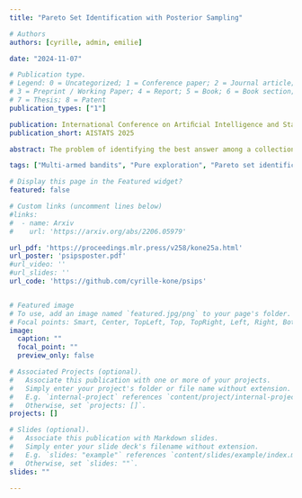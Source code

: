 ```yaml
---
title: "Pareto Set Identification with Posterior Sampling"

# Authors
authors: [cyrille, admin, emilie]

date: "2024-11-07"

# Publication type.
# Legend: 0 = Uncategorized; 1 = Conference paper; 2 = Journal article;
# 3 = Preprint / Working Paper; 4 = Report; 5 = Book; 6 = Book section;
# 7 = Thesis; 8 = Patent
publication_types: ["1"]

publication: International Conference on Artiﬁcial Intelligence and Statistics
publication_short: AISTATS 2025

abstract: The problem of identifying the best answer among a collection of items having real-valued distribution is well-understood. Despite its practical relevance for many applications, fewer works have studied its extension when multiple and potentially conflicting metrics are available to assess an item's quality. Pareto set identification (PSI) aims to identify the set of answers whose means are not uniformly worse than another. This paper studies PSI in the transductive linear setting with potentially correlated objectives. Building on posterior sampling in both the stopping and the sampling rules, we propose the PSIPS algorithm that deals simultaneously with structure and correlation without paying the computational cost of existing oracle-based algorithms. Both from a frequentist and Bayesian perspective, PSIPS is asymptotically optimal. We demonstrate its good empirical performance in real-world and synthetic instances. 

tags: ["Multi-armed bandits", "Pure exploration", "Pareto set identification", "Posterior sampling"]

# Display this page in the Featured widget?
featured: false

# Custom links (uncomment lines below)
#links:
#  - name: Arxiv
#    url: 'https://arxiv.org/abs/2206.05979'

url_pdf: 'https://proceedings.mlr.press/v258/kone25a.html'
url_poster: 'psipsposter.pdf'
#url_video: ''
#url_slides: ''
url_code: 'https://github.com/cyrille-kone/psips'


# Featured image
# To use, add an image named `featured.jpg/png` to your page's folder. 
# Focal points: Smart, Center, TopLeft, Top, TopRight, Left, Right, BottomLeft, Bottom, BottomRight.
image:
  caption: ""
  focal_point: ""
  preview_only: false

# Associated Projects (optional).
#   Associate this publication with one or more of your projects.
#   Simply enter your project's folder or file name without extension.
#   E.g. `internal-project` references `content/project/internal-project/index.md`.
#   Otherwise, set `projects: []`.
projects: []

# Slides (optional).
#   Associate this publication with Markdown slides.
#   Simply enter your slide deck's filename without extension.
#   E.g. `slides: "example"` references `content/slides/example/index.md`.
#   Otherwise, set `slides: ""`.
slides: ""

---
```

